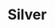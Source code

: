 ---
title: Silver
price: R70 000
limit: 4
logo: diamond-blue.png
large-logo: diamond-large.png
logo_size: 110

# Expo info
expo: yes
expo_space: 3x2m
banners: 2
stand: 556 Dev Conference 2020_JHB_Silver 3 x 2m
furniture: Standard with cocktail table and two chairs. Additional furniture options are available at a extra cost
stand_style: Corner tension fabric

#benefits
passes: 2
discount_disabled: false

exclusive:
    - Exclusive logo on delegate snack during afternoon break

sold_out: no
order: 40
---